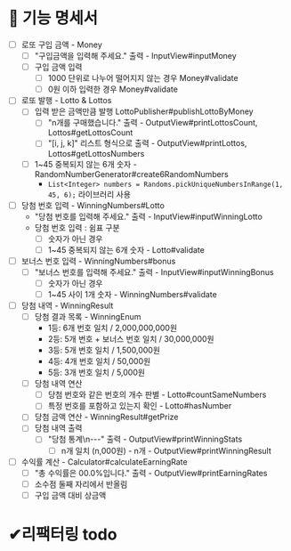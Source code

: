 # 🚀 기능 명세서

- [ ] 로또 구입 금액 - Money
  - [ ] "구입금액을 입력해 주세요." 출력 - InputView#inputMoney
  - [ ] 구입 금액 입력
    - [ ] 1000 단위로 나누어 떨어지지 않는 경우 Money#validate
    - [ ] 0원 이하 입력한 경우 Money#validate
- [ ] 로또 발행 - Lotto & Lottos
  - [ ] 입력 받은 금액만큼 발행 LottoPublisher#publishLottoByMoney
    - [ ] "n개를 구매했습니다." 출력 - OutputView#printLottosCount, Lottos#getLottosCount
    - [ ] "[i, j, k]" 리스트 형식으로 출력 - OutputView#printLottos, Lottos#getLottosNumbers
  - [ ] 1~45 중복되지 않는 6개 숫자 - RandomNumberGenerator#create6RandomNumbers
      - `List<Integer> numbers = Randoms.pickUniqueNumbersInRange(1, 45, 6);` 라이브러리 사용
- [ ] 당첨 번호 입력 - WinningNumbers#Lotto
  - "당첨 번호를 입력해 주세요." 출력 - InputView#inputWinningLotto
  - 당첨 번호 입력 : 쉼표 구분
    - [ ] 숫자가 아닌 경우
    - [ ] 1~45 중복되지 않는 6개 숫자 - Lotto#validate
- [ ] 보너스 번호 입력 - WinningNumbers#bonus
  - [ ] "보너스 번호를 입력해 주세요." 출력 - InputView#inputWinningBonus
    - [ ] 숫자가 아닌 경우
    - [ ] 1~45 사이 1개 숫자 - WinningNumbers#validate
- [ ] 당첨 내역 - WinningResult
  - [ ] 당첨 결과 목록 - WinningEnum
    - 1등: 6개 번호 일치 / 2,000,000,000원
    - 2등: 5개 번호 + 보너스 번호 일치 / 30,000,000원
    - 3등: 5개 번호 일치 / 1,500,000원
    - 4등: 4개 번호 일치 / 50,000원
    - 5등: 3개 번호 일치 / 5,000원
  - [ ] 당첨 내역 연산
    - [ ] 당첨 번호와 같은 번호의 개수 판별 - Lotto#countSameNumbers
    - [ ] 특정 번호를 포함하고 있는지 확인 - Lotto#hasNumber
  - [ ] 당첨 금액 연산 - WinningResult#getPrize
  - [ ] 당첨 내역 출력 
      - [ ] "당첨 통계\n---" 출력 - OutputView#printWinningStats
        - [ ] n개 일치 (n,000원) - n개 - OutputView#printWinningResult
- [ ] 수익률 계산 - Calculator#calculateEarningRate
  - [ ] "총 수익률은 00.0%입니다." 출력 - OutputView#printEarningRates
  - [ ] 소수점 둘째 자리에서 반올림
  - [ ] 구입 금액 대비 상금액

# ✔리팩터링 todo